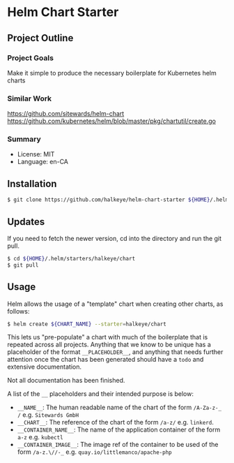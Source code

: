 # Helm Chart Starter

## Project Outline

### Project Goals

Make it simple to produce the necessary boilerplate for Kubernetes helm charts

### Similar Work

https://github.com/sitewards/helm-chart
https://github.com/kubernetes/helm/blob/master/pkg/chartutil/create.go

### Summary

* License: MIT
* Language: en-CA

## Installation

```bash
$ git clone https://github.com/halkeye/helm-chart-starter ${HOME}/.helm/starters/halkeye/chart
```

## Updates

If you need to fetch the newer version, cd into the directory and run the git pull.

```bash
$ cd ${HOME}/.helm/starters/halkeye/chart
$ git pull
```

## Usage

Helm allows the usage of a "template" chart when creating other charts, as follows:

```bash
$ helm create ${CHART_NAME} --starter=halkeye/chart
```

This lets us "pre-populate" a chart with much of the boilerplate that is repeated across all projects. Anything that
we know to be unique has a placeholder of the format `__PLACEHOLDER__`, and anything that needs further attention
once the chart has been generated should have a `todo` and extensive documentation.

Not all documentation has been finished.

A list of the `__` placeholders and their intended purpose is below:

* `__NAME__`: The human readable name of the chart of the form `/A-Za-z-_ /` e.g. `Sitewards GmbH`
* `__CHART__`: The reference of the chart of the form `/a-z/` e.g. `linkerd`.
* `__CONTAINER_NAME__`:  The name of the application container of the form `a-z` e.g. `kubectl`
* `__CONTAINER_IMAGE__`: The image ref of the container to be used of the form `/a-z.\//-_` e.g. `quay.io/littlemanco/apache-php`

